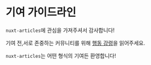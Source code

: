 # 기여 가이드라인
`nuxt-articles`에 관심을 가져주셔서 감사합니다! 

기여 전,서로 존중하는 커뮤니티를 위해 [행동 강령](행동_강령.md)을 읽어주세요.

`nuxt-articles`는 어떤 형식의 기여든 환영합니다!
